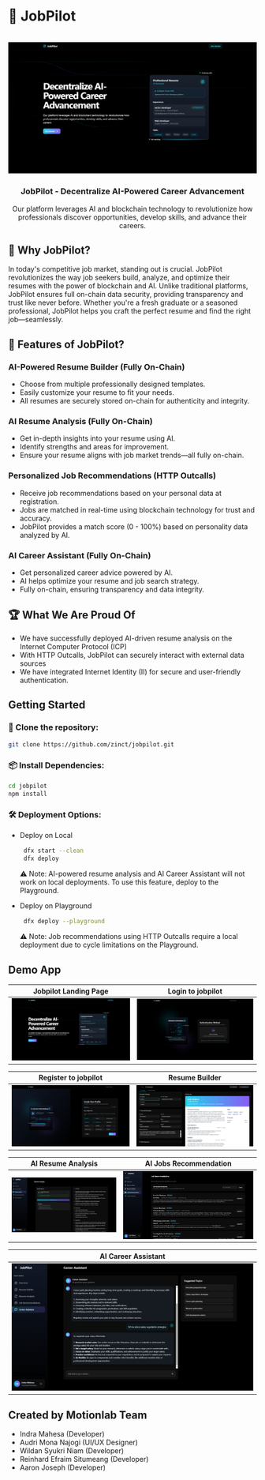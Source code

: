 # 🚀 JobPilot

<br />
<div align="center">
  <a href="https://github.com/zinct/jobpilot">
    <img src="assets/landing.png" alt="Logo">
  </a>
  <h3 align="center">JobPilot - Decentralize AI-Powered Career Advancement</h3>
  <p align="center">
    Our platform leverages AI and blockchain technology to revolutionize how professionals discover opportunities, develop skills, and advance their careers.
  </p>
</div>

## 📌 Why JobPilot?

In today's competitive job market, standing out is crucial. JobPilot revolutionizes the way job seekers build, analyze, and optimize their resumes with the power of blockchain and AI. Unlike traditional platforms, JobPilot ensures full on-chain data security, providing transparency and trust like never before. Whether you're a fresh graduate or a seasoned professional, JobPilot helps you craft the perfect resume and find the right job—seamlessly.

## 🌟 Features of JobPilot?

### AI-Powered Resume Builder (Fully On-Chain)

- Choose from multiple professionally designed templates.
- Easily customize your resume to fit your needs.
- All resumes are securely stored on-chain for authenticity and integrity.

### AI Resume Analysis (Fully On-Chain)

- Get in-depth insights into your resume using AI.
- Identify strengths and areas for improvement.
- Ensure your resume aligns with job market trends—all fully on-chain.

### Personalized Job Recommendations (HTTP Outcalls)

- Receive job recommendations based on your personal data at registration.
- Jobs are matched in real-time using blockchain technology for trust and accuracy.
- JobPilot provides a match score (0 - 100%) based on personality data analyzed by AI.

### AI Career Assistant (Fully On-Chain)

- Get personalized career advice powered by AI.
- AI helps optimize your resume and job search strategy.
- Fully on-chain, ensuring transparency and data integrity.

## 🏆 What We Are Proud Of

- We have successfully deployed AI-driven resume analysis on the Internet Computer Protocol (ICP)
- With HTTP Outcalls, JobPilot can securely interact with external data sources
- We have integrated Internet Identity (II) for secure and user-friendly authentication.

## Getting Started

### 🔧 Clone the repository:

```sh
git clone https://github.com/zinct/jobpilot.git
```

### 📦 Install Dependencies:

```sh
cd jobpilot
npm install
```

### 🛠 Deployment Options:

- Deploy on Local

  ```sh
   dfx start --clean
   dfx deploy
  ```

  ⚠️ Note: AI-powered resume analysis and AI Career Assistant will not work on local deployments. To use this feature, deploy to the Playground.

- Deploy on Playground
  ```sh
   dfx deploy --playground
  ```
  ⚠️ Note: Job recommendations using HTTP Outcalls require a local deployment due to cycle limitations on the Playground.

## Demo App

| Jobpilot Landing Page          | Login to jobpilot            |
| ------------------------------ | ---------------------------- |
| ![Image 1](assets/landing.png) | ![Image 2](assets/login.png) |

| Register to jobpilot            | Resume Builder                 |
| ------------------------------- | ------------------------------ |
| ![Image 1](assets/register.png) | ![Image 2](assets/builder.png) |

| AI Resume Analysis              | AI Jobs Recommendation      |
| ------------------------------- | --------------------------- |
| ![Image 1](assets/analysis.png) | ![Image 2](assets/jobs.png) |

| AI Career Assistant              |
| -------------------------------- |
| ![Image 1](assets/assistant.png) |

## Created by Motionlab Team

- Indra Mahesa (Developer)
- Audri Mona Najogi (UI/UX Designer)
- Wildan Syukri Niam (Developer)
- Reinhard Efraim Situmeang (Developer)
- Aaron Joseph (Developer)
